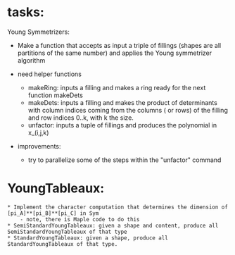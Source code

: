 # tasks:

Young Symmetrizers:
* Make a function that accepts as input a triple of fillings (shapes are all partitions of the same number) and applies the Young symmetrizer algorithm
* need helper functions 
    - makeRing: inputs a filling and makes a ring ready for the next function makeDets
    - makeDets: inputs a filling and makes the product of determinants with column indices coming from the columns ( or rows) of the filling and row indices 0..k, with k the size.
    - unfactor: inputs a tuple of fillings and produces the polynomial in x_(i,j,k)

* improvements:
    - try to parallelize some of the steps within the "unfactor" command

# YoungTableaux:
    * Implement the character computation that determines the dimension of [pi_A]**[pi_B]**[pi_C] in Sym
        - note, there is Maple code to do this
    * SemiStandardYoungTableaux: given a shape and content, produce all SemiStandardYoungTableaux of that type
    * StandardYoungTableaux: given a shape, produce all StandardYoungTableaux of that type.